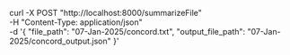 curl -X POST "http://localhost:8000/summarizeFile" \
     -H "Content-Type: application/json" \
     -d '{
       "file_path": "07-Jan-2025/concord.txt",
       "output_file_path": "07-Jan-2025/concord_output.json"
     }'